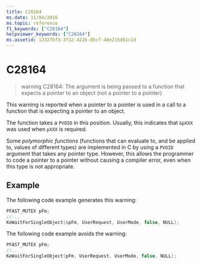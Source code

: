 ```yaml
---
title: C28164
ms.date: 11/04/2016
ms.topic: reference
f1_keywords: ["C28164"]
helpviewer_keywords: ["C28164"]
ms.assetid: 13327bf3-3f12-4226-85cf-48e215d01c1d
---
```

# C28164

> warning C28164: The argument is being passed to a function that expects a pointer to an object (not a pointer to a pointer)

This warning is reported when a pointer to a pointer is used in a call to a function that is expecting a pointer to an object.

The function takes a `PVOID` in this position. Usually, this indicates that `&pXXX` was used when `pXXX` is required.

Some *polymorphic functions* (functions that can evaluate to, and be applied to, values of different types) are implemented in C by using a `PVOID` argument that takes any pointer type. However, this allows the programmer to code a pointer to a pointer without causing a compiler error, even when this type is not appropriate.

## Example

The following code example generates this warning:

```cpp
PFAST_MUTEX pFm;
//...
KeWaitForSingleObject(&pFm, UserRequest, UserMode, false, NULL);
```

The following code example avoids the warning:

```cpp
PFAST_MUTEX pFm;
//...
KeWaitForSingleObject(pFm, UserRequest, UserMode, false, NULL);
```
